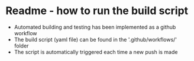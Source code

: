 # Readme - how to run the build script
- Automated building and testing has been implemented as a github workflow
- The build script (yaml file) can be found in the '.github/workflows/' folder
- The script is automatically triggered each time a new push is made
